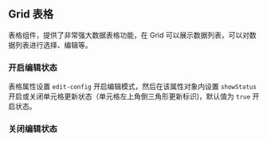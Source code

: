 <div class="demo-header">
<p class="overviewicon">
  <span class="wapi-list-form"/>
</p>

## Grid 表格

<nova-uxlink widget-name="Grid"></nova-uxlink>

表格组件，提供了非常强大数据表格功能，在 Grid 可以展示数据列表，可以对数据列表进行选择、编辑等。
</div>

### 开启编辑状态

 表格属性设置 `edit-config` 开启编辑模式，然后在该属性对象内设置 `showStatus` 开启或关闭单元格更新状态（单元格左上角倒三角形更新标识)，默认值为 `true` 开启状态。

<nova-demo-view link="grid/aui3-first-menu/status-of-editing"></nova-demo-view>

### 关闭编辑状态

<nova-demo-view link="grid/aui3-first-menu/status-of-noediting"></nova-demo-view>

<br>
